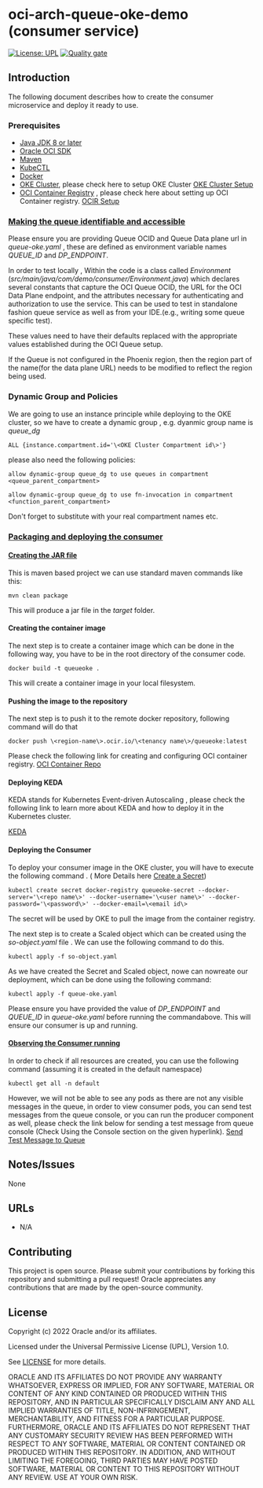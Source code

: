 # oci-arch-queue-oke-demo (consumer service)

[![License: UPL](https://img.shields.io/badge/license-UPL-green)](https://img.shields.io/badge/license-UPL-green) [![Quality gate](https://sonarcloud.io/api/project_badges/quality_gate?project=oracle-devrel_oci-arch-queue-oke-demo)](https://sonarcloud.io/dashboard?id=oracle-devrel_oci-arch-queue-oke-demo)

## Introduction

The following document describes how to create the consumer microservice and deploy it ready to use.

### Prerequisites

- [Java JDK 8 or later](https://www.oracle.com/java/technologies/downloads/)
- [Oracle OCI SDK](https://docs.oracle.com/en-us/iaas/Content/API/SDKDocs/javasdk.htm)
- [Maven](https://maven.apache.org/download.cgi)
- [KubeCTL](https://kubernetes.io/docs/tasks/tools/)
- [Docker](https://docs.docker.com/get-docker/)
- [OKE Cluster](https://docs.oracle.com/en-us/iaas/Content/ContEng/home.htm), please check here to setup OKE Cluster [OKE Cluster Setup](https://docs.oracle.com/en-us/iaas/Content/ContEng/Tasks/contengcreatingclusterusingoke_topic-Using_the_Console_to_create_a_Quick_Cluster_with_Default_Settings.htm)
- [OCI Container Registry](https://docs.oracle.com/en-us/iaas/Content/Registry/home.htm) , please check here about setting up OCI Container registry. [OCIR Setup](https://docs.oracle.com/en-us/iaas/Content/Registry/Tasks/registrycreatingarepository.htm#Creating_a_Repository)



### <u>Making the queue identifiable and accessible</u>

Please ensure you are providing Queue OCID and Queue Data plane url in *queue-oke.yaml* , these are defined as environment variable names *QUEUE_ID* and *DP_ENDPOINT*.

In order to test locally , Within the code is a class called *Environment* (*src/main/java/com/demo/consumer/Environment.java*) which declares several constants that capture the OCI Queue OCID, the URL for the OCI Data Plane endpoint, and the attributes necessary for authenticating and authorization to use the service. This can be used to test in standalone fashion queue service as well as from your IDE.(e.g., writing some queue specific test).

These values need to have their defaults replaced with the appropriate values established during the OCI Queue setup.

If the Queue is not configured in the Phoenix region, then the region part of the name(for the data plane URL) needs to be modified to reflect the region being used.

### Dynamic Group and Policies


We are going to use an instance principle while deploying to the OKE cluster, so we have to create a dynamic group , e.g. dyanmic group name is *queue_dg*

`ALL {instance.compartment.id='\<OKE Cluster Compartment id\>'}`

please also need the following policies:

`allow dynamic-group queue_dg to use queues in compartment <queue_parent_compartment>`

`allow dynamic-group queue_dg to use fn-invocation in compartment <function_parent_compartment>`

Don't forget to substitute <values> with your real compartment names etc.

### <u>Packaging and deploying the consumer</u>

#### <u>Creating the JAR file</u>

This is maven based project we can use standard maven commands like this:

`mvn clean package`

This will produce a jar file in the *target* folder.
#### Creating the container image

The next step is to create a container image which can be done in the following way, you have to be in the root directory of the consumer code.

`docker build -t queueoke .`

This will create a container image in your local filesystem.

#### Pushing the image to the repository

The next step is to push it to the remote docker repository, following command will do that 

`docker push \<region-name\>.ocir.io/\<tenancy name\>/queueoke:latest`

Please check the following link for creating and configuring OCI container registry.
[OCI Container Repo](https://docs.oracle.com/en-us/iaas/Content/Registry/Concepts/registryoverview.htm)

#### Deploying KEDA

KEDA stands for Kubernetes Event-driven Autoscaling , please check the following link to learn more about KEDA and how to deploy it in the Kubernetes cluster.

[KEDA](https://keda.sh/)

#### Deploying the Consumer

To deploy your consumer image in the OKE cluster, you will have to execute the following command . ( More Details here [Create a Secret](https://kubernetes.io/docs/tasks/configure-pod-container/pull-image-private-registry/#create-a-secret-by-providing-credentials-on-the-command-line))

`kubectl create secret docker-registry queueoke-secret --docker-server='\<repo name\>' --docker-username='\<user name\>' --docker-password='\<password\>' --docker-email=\<email id\>`

The secret will be used by OKE to pull the image from the container registry.

The next step is to create a Scaled object which can be created using the _so-object.yaml_ file . We can use the following command to do this.

`kubectl apply -f so-object.yaml`

As we have created the Secret and Scaled object, nowe can nowreate our deployment, which can be done using the following command:

`kubectl apply -f queue-oke.yaml`

Please ensure you have provided the value of *DP_ENDPOINT* and *QUEUE_ID* in *queue-oke.yaml* before running the commandabove. This will ensure our consumer is up and running.
#### <u>Observing the Consumer running</u>

In order to check if all resources are created, you can use the following command (assuming it is created in the default namespace)

`kubectl get all -n default`

However, we will not be able to see any pods as there are not any visible messages in the queue, in order to view consumer pods, you can send test messages from the queue console, or you can run the producer component as well, please check the link below for sending a test message from queue console (Check Using the Console section on the given hyperlink).
[Send Test Message to Queue](https://docs.oracle.com/en-us/iaas/Content/queue/publish-messages.htm#example-manage)

## Notes/Issues

None

## URLs

* N/A

## Contributing

This project is open source.  Please submit your contributions by forking this repository and submitting a pull request!  Oracle appreciates any contributions that are made by the open-source community.

## License

Copyright (c) 2022 Oracle and/or its affiliates.

Licensed under the Universal Permissive License (UPL), Version 1.0.

See [LICENSE](LICENSE) for more details.

ORACLE AND ITS AFFILIATES DO NOT PROVIDE ANY WARRANTY WHATSOEVER, EXPRESS OR IMPLIED, FOR ANY SOFTWARE, MATERIAL OR CONTENT OF ANY KIND CONTAINED OR PRODUCED WITHIN THIS REPOSITORY, AND IN PARTICULAR SPECIFICALLY DISCLAIM ANY AND ALL IMPLIED WARRANTIES OF TITLE, NON-INFRINGEMENT, MERCHANTABILITY, AND FITNESS FOR A PARTICULAR PURPOSE.  FURTHERMORE, ORACLE AND ITS AFFILIATES DO NOT REPRESENT THAT ANY CUSTOMARY SECURITY REVIEW HAS BEEN PERFORMED WITH RESPECT TO ANY SOFTWARE, MATERIAL OR CONTENT CONTAINED OR PRODUCED WITHIN THIS REPOSITORY. IN ADDITION, AND WITHOUT LIMITING THE FOREGOING, THIRD PARTIES MAY HAVE POSTED SOFTWARE, MATERIAL OR CONTENT TO THIS REPOSITORY WITHOUT ANY REVIEW. USE AT YOUR OWN RISK. 
